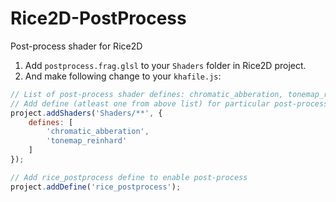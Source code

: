 # Rice2D-PostProcess

Post-process shader for Rice2D

1. Add `postprocess.frag.glsl` to your `Shaders` folder in Rice2D project.
2. And make following change to your `khafile.js`:
```js
// List of post-process shader defines: chromatic_abberation, tonemap_reinhard, tonemap_uncharted2, tonemap_acesfilm, vignette
// Add define (atleast one from above list) for particular post-process like,
project.addShaders('Shaders/**', {
    defines: [
        'chromatic_abberation',
        'tonemap_reinhard'
    ]
});

// Add rice_postprocess define to enable post-process
project.addDefine('rice_postprocess');
```
